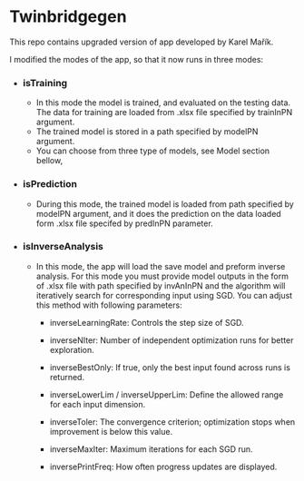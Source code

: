 # Twinbridgegen
This repo contains upgraded version of app developed by Karel Mařík. 

I modified the modes
of the app, so that it now runs in three modes:
- ### isTraining
  - In this mode the model is trained, and evaluated on the testing data. The data for training
  are loaded from .xlsx file specified by trainInPN argument.
  - The trained model is stored in a path specified by modelPN argument.
  - You can choose from three type of models, see Model section bellow,
- ### isPrediction
  - During this mode, the trained model is loaded from path specified by modelPN
  argument, and it does the prediction on the data loaded form .xlsx file specifed
  by predInPN parameter.
- ### isInverseAnalysis
  - In this mode, the app will load the save model and preform inverse analysis. For
  this mode you must provide model outputs in the form of .xlsx file with path specified
  by invAnInPN and the algorithm will iteratively search for corresponding input using SGD.
  You can adjust this method with following parameters:
    - inverseLearningRate: Controls the step size of SGD.
  
    - inverseNIter: Number of independent optimization runs for better exploration.
  
    - inverseBestOnly: If true, only the best input found across runs is returned.
  
    - inverseLowerLim / inverseUpperLim: Define the allowed range for each input dimension.
  
    - inverseToler: The convergence criterion; optimization stops when improvement is below this value.
  
    - inverseMaxIter: Maximum iterations for each SGD run.
  
    - inversePrintFreq: How often progress updates are displayed.
